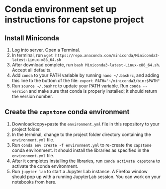 # Conda environment set up instructions for capstone project

## Install Miniconda
1. Log into server. Open a Terminal.
2. In terminal, run `wget https://repo.anaconda.com/miniconda/Miniconda3-latest-Linux-x86_64.sh`
3. After download complete, run `bash Miniconda3-latest-Linux-x86_64.sh`. Accept all defaults.
4. Add `conda` to your PATH variable by running `nano ~/.bashrc`, and adding this line to the bottom of the file: `export PATH="~/miniconda3/bin:$PATH"`
5. Run `source ~/.bashrc` to update your PATH variable. Run `conda --version` and make sure that conda is properly installed; it should return the version number.

## Create the `capstone` conda environment
1. Download/copy+paste the `environment.yml` file in this repository to your project folder.
2. In the terminal, change to the project folder directory containing the `environment.yml` file.
3. Run `conda env create -f environment.yml` to re-create the `capstone` conda environment. It should install the libraries as specified in the `environment.yml` file.
4. After it completes installing the libraries, run `conda activate capstone` to activate the conda environment.
5. Run `jupyter lab` to start a Jupyter Lab instance. A Firefox window should pop up with a running JupyterLab session. You can work on your notebooks from here.
